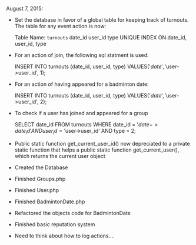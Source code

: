 August 7, 2015:
- Set the database in favor of a global table for keeping track of turnouts. The table for any event action is now:

	Table Name: `turnouts`
	date_id		user_id		type
	UNIQUE INDEX ON date_id, user_id, type

- For an action of join, the following sql statment is used:

	INSERT INTO turnouts (date_id, user_id, type) VALUES('$date', '$user->user_id', 1);

- For an action of having appeared for a badminton date:

	INSERT INTO turnouts (date_id, user_id, type) VALUES('$date', '$user->user_id', 2);

- To check if a user has joined and appeared for a group
	
	SELECT date_id FROM turnouts WHERE date_id = '$date->date_id' AND user_id = '$user->user_id' AND type = 2;

- Public static function get_current_user_id() now depreciated to a private static function that helps a public static function get_current_user(), which returns the current user object

- Created the Database
- Finished Groups.php
- Finished User.php
- Finished BadmintonDate.php
- Refactored the objects code for BadmintonDate
- Finished basic reputation system
- Need to think about how to log actions....
